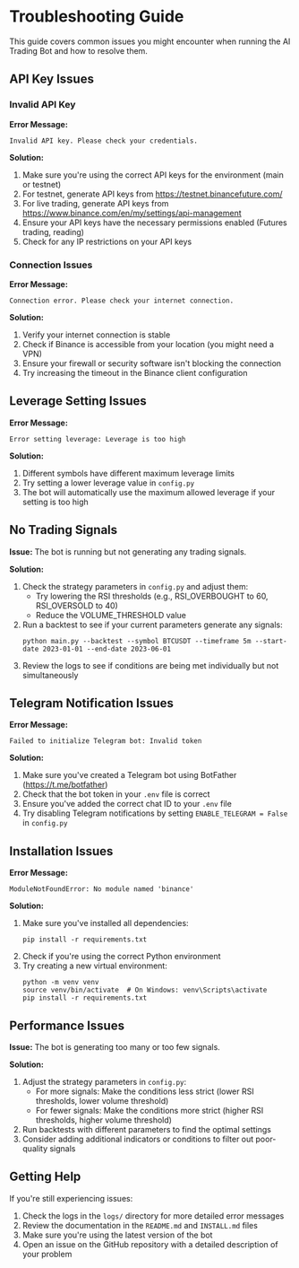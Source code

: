 # Troubleshooting Guide

This guide covers common issues you might encounter when running the AI Trading Bot and how to resolve them.

## API Key Issues

### Invalid API Key

**Error Message:**
```
Invalid API key. Please check your credentials.
```

**Solution:**
1. Make sure you're using the correct API keys for the environment (main or testnet)
2. For testnet, generate API keys from https://testnet.binancefuture.com/
3. For live trading, generate API keys from https://www.binance.com/en/my/settings/api-management
4. Ensure your API keys have the necessary permissions enabled (Futures trading, reading)
5. Check for any IP restrictions on your API keys

### Connection Issues

**Error Message:**
```
Connection error. Please check your internet connection.
```

**Solution:**
1. Verify your internet connection is stable
2. Check if Binance is accessible from your location (you might need a VPN)
3. Ensure your firewall or security software isn't blocking the connection
4. Try increasing the timeout in the Binance client configuration

## Leverage Setting Issues

**Error Message:**
```
Error setting leverage: Leverage is too high
```

**Solution:**
1. Different symbols have different maximum leverage limits
2. Try setting a lower leverage value in `config.py`
3. The bot will automatically use the maximum allowed leverage if your setting is too high

## No Trading Signals

**Issue:** The bot is running but not generating any trading signals.

**Solution:**
1. Check the strategy parameters in `config.py` and adjust them:
   - Try lowering the RSI thresholds (e.g., RSI_OVERBOUGHT to 60, RSI_OVERSOLD to 40)
   - Reduce the VOLUME_THRESHOLD value
2. Run a backtest to see if your current parameters generate any signals:
   ```
   python main.py --backtest --symbol BTCUSDT --timeframe 5m --start-date 2023-01-01 --end-date 2023-06-01
   ```
3. Review the logs to see if conditions are being met individually but not simultaneously

## Telegram Notification Issues

**Error Message:**
```
Failed to initialize Telegram bot: Invalid token
```

**Solution:**
1. Make sure you've created a Telegram bot using BotFather (https://t.me/botfather)
2. Check that the bot token in your `.env` file is correct
3. Ensure you've added the correct chat ID to your `.env` file
4. Try disabling Telegram notifications by setting `ENABLE_TELEGRAM = False` in `config.py`

## Installation Issues

**Error Message:**
```
ModuleNotFoundError: No module named 'binance'
```

**Solution:**
1. Make sure you've installed all dependencies:
   ```
   pip install -r requirements.txt
   ```
2. Check if you're using the correct Python environment
3. Try creating a new virtual environment:
   ```
   python -m venv venv
   source venv/bin/activate  # On Windows: venv\Scripts\activate
   pip install -r requirements.txt
   ```

## Performance Issues

**Issue:** The bot is generating too many or too few signals.

**Solution:**
1. Adjust the strategy parameters in `config.py`:
   - For more signals: Make the conditions less strict (lower RSI thresholds, lower volume threshold)
   - For fewer signals: Make the conditions more strict (higher RSI thresholds, higher volume threshold)
2. Run backtests with different parameters to find the optimal settings
3. Consider adding additional indicators or conditions to filter out poor-quality signals

## Getting Help

If you're still experiencing issues:

1. Check the logs in the `logs/` directory for more detailed error messages
2. Review the documentation in the `README.md` and `INSTALL.md` files
3. Make sure you're using the latest version of the bot
4. Open an issue on the GitHub repository with a detailed description of your problem 
